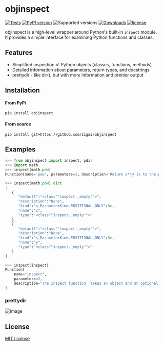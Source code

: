 # objinspect
   
[![Tests](https://github.com/zigai/objinspect/actions/workflows/tests.yml/badge.svg)](https://github.com/zigai/objinspect/actions/workflows/tests.yml)
[![PyPI version](https://badge.fury.io/py/objinspect.svg)](https://badge.fury.io/py/objinspect)
![Supported versions](https://img.shields.io/badge/python-3.10+-blue.svg)
[![Downloads](https://static.pepy.tech/badge/objinspect)](https://pepy.tech/project/objinspect)
[![license](https://img.shields.io/github/license/zigai/objinspect.svg)](https://github.com/zigai/objinspect/blob/main/LICENSE)

objinspect is a high-level wrapper around Python's built-in `inspect` module. 
It provides a simple interface for examining Python functions and classes.

## Features
- Simplified inspection of Python objects (classes, functions, methods)
- Detailed information about parameters, return types, and docstrings
- prettydir - like dir(), but with more information and prettier output

## Installation
#### From PyPi
```
pip install objinspect
```
#### From source
```
pip install git+https://github.com/zigai/objinspect
```

## Examples

``` python
>>> from objinspect import inspect, pdir
>>> import math
>>> inspect(math.pow)
Function(name='pow', parameters=2, description='Return x**y (x to the power of y).')

>>> inspect(math.pow).dict
[
   {
      "default":"<class""inspect._empty"">",
      "description":"None",
      "kind":"<_ParameterKind.POSITIONAL_ONLY":0>,
      "name":"x",
      "type":"<class""inspect._empty"">"
   },
   {
      "default":"<class""inspect._empty"">",
      "description":"None",
      "kind":"<_ParameterKind.POSITIONAL_ONLY":0>,
      "name":"y",
      "type":"<class""inspect._empty"">"
   }
]
                 
>>> inspect(inspect)
Function(
    name="inspect",
    parameters=2,
    description="The inspect function  takes an object and an optional include_inherited flag (defaults to True) and returns either a Function object or a Class object depending on the type of object.",
)
```
### prettydir
![image](https://github.com/zigai/objinspect/assets/69588680/e1adcf90-0ef3-49e4-8804-a662f6388475)


## License
[MIT License](https://github.com/zigai/obj-inspect/blob/master/LICENSE)
